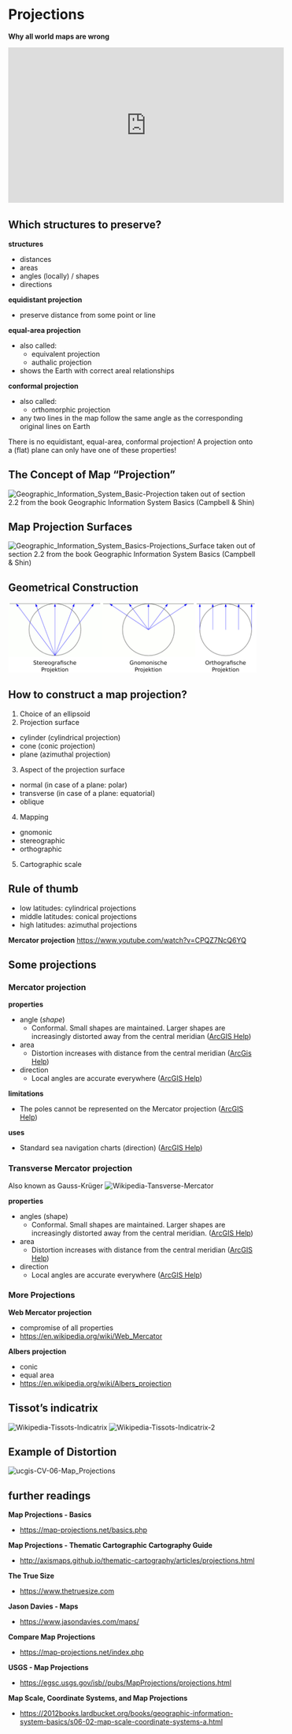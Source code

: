# Projections


**Why all world maps are wrong**

<iframe width="560" height="315" src="https://www.youtube-nocookie.com/embed/kIID5FDi2JQ?rel=0" frameborder="0" allowfullscreen></iframe>


## Which structures to preserve?

**structures**
- distances
- areas
- angles (locally) / shapes
- directions

**equidistant projection**
- preserve distance from some point or line

**equal-area projection**
- also called: 
  - equivalent projection
  - authalic projection
- shows the Earth with correct areal relationships

**conformal projection**
- also called: 
  - orthomorphic projection
- any two lines in the map follow the same angle as the corresponding original lines on Earth

There is no equidistant, equal-area, conformal projection!
A projection onto a (flat) plane can only have one of these properties! 


## The Concept of Map “Projection”

![Geographic_Information_System_Basic-Projection](https://2012books.lardbucket.org/books/geographic-information-system-basics/section_06/11a481ddad3c88286544391d041cf800.jpg)
taken out of section 2.2 from the book Geographic Information System Basics (Campbell & Shin)


## Map Projection Surfaces
![Geographic_Information_System_Basics-Projections_Surface](https://2012books.lardbucket.org/books/geographic-information-system-basics/section_06/8c5c63aacfa3743ed4962745a77d782c.jpg)
taken out of section 2.2 from the book Geographic Information System Basics (Campbell & Shin)


## Geometrical Construction

![wikipedia-projections](kartographie/wikipedia-projections.png)


## How to construct a map projection?

1. Choice of an ellipsoid
2. Projection surface
  - cylinder (cylindrical projection)
  - cone (conic projection)
  - plane (azimuthal projection)
3. Aspect of the projection surface
  - normal (in case of a plane: polar)
  - transverse (in case of a plane: equatorial)
  - oblique
4. Mapping
  - gnomonic
  - stereographic
  - orthographic
5. Cartographic scale


## Rule of thumb

- low latitudes: cylindrical projections
- middle latitudes: conical projections
- high latitudes: azimuthal projections


**Mercator projection**
https://www.youtube.com/watch?v=CPQZ7NcQ6YQ


## Some projections


### Mercator projection

**properties**
- angle (*shape*)
  - Conformal. Small shapes are maintained. Larger shapes are increasingly distorted away from the central meridian ([ArcGIS Help](https://resources.arcgis.com/en/help/main/10.1/index.html#/Mercator/003r00000038000000/))
- area
  - Distortion increases with distance from the central meridian ([ArcGis Help](https://resources.arcgis.com/en/help/main/10.1/index.html#/Mercator/003r00000038000000/))
- direction
  - Local angles are accurate everywhere ([ArcGIS Help](https://resources.arcgis.com/en/help/main/10.1/index.html#/Mercator/003r00000038000000/))

**limitations**
- The poles cannot be represented on the Mercator projection ([ArcGIS Help](https://resources.arcgis.com/en/help/main/10.1/index.html#/Mercator/003r00000038000000/))

**uses**
- Standard sea navigation charts (direction) ([ArcGIS Help](https://resources.arcgis.com/en/help/main/10.1/index.html#/Mercator/003r00000038000000/))


### Transverse Mercator projection

Also known as Gauss-Krüger
![Wikipedia-Tansverse-Mercator](https://upload.wikimedia.org/wikipedia/commons/b/b9/Usgs_map_traverse_mercator.PNG)

**properties**
- angles (shape)
  - Conformal. Small shapes are maintained. Larger shapes are increasingly distorted away from the central meridian. ([ArcGIS Help](https://resources.arcgis.com/en/help/main/10.1/index.html#/Transverse_Mercator/003r00000046000000/))
- area
  - Distortion increases with distance from the central meridian ([ArcGIS Help](https://resources.arcgis.com/en/help/main/10.1/index.html#/Transverse_Mercator/003r00000046000000/))
- direction
  - Local angles are accurate everywhere ([ArcGIS Help](https://resources.arcgis.com/en/help/main/10.1/index.html#/Transverse_Mercator/003r00000046000000/))

### More Projections

**Web Mercator projection**
- compromise of all properties
- https://en.wikipedia.org/wiki/Web_Mercator

**Albers projection**
- conic
- equal area
- https://en.wikipedia.org/wiki/Albers_projection


## Tissot’s indicatrix

![Wikipedia-Tissots-Indicatrix](https://upload.wikimedia.org/wikipedia/commons/0/0e/Tissot_world_from_space.png)
![Wikipedia-Tissots-Indicatrix-2](https://upload.wikimedia.org/wikipedia/commons/8/87/Tissot_mercator.png)


## Example of Distortion

![ucgis-CV-06-Map_Projections](http://gistbok.ucgis.org/sites/default/files/figure3-projections.png)


## further readings


**Map Projections - Basics**
- https://map-projections.net/basics.php

**Map Projections - Thematic Cartographic Cartography Guide**
- http://axismaps.github.io/thematic-cartography/articles/projections.html

**The True Size**
- https://www.thetruesize.com

**Jason Davies - Maps**
- https://www.jasondavies.com/maps/

**Compare Map Projections**
- https://map-projections.net/index.php

**USGS - Map Projections**
- https://egsc.usgs.gov/isb//pubs/MapProjections/projections.html

**Map Scale, Coordinate Systems, and Map Projections**
- https://2012books.lardbucket.org/books/geographic-information-system-basics/s06-02-map-scale-coordinate-systems-a.html
